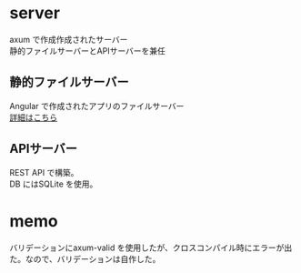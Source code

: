 # server
axum で作成作成されたサーバー  
静的ファイルサーバーとAPIサーバーを兼任  

## 静的ファイルサーバー
Angular で作成されたアプリのファイルサーバー  
[詳細はこちら](./web/frontend/README.md)

## APIサーバー
REST API で構築。  
DB にはSQLite を使用。  

# memo
バリデーションにaxum-valid を使用したが、クロスコンパイル時にエラーが出た。なので、バリデーションは自作した。  
